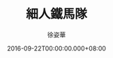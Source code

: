 ---
issue: 191
title: 細人鐵馬隊
author: 徐姿華
language: 大埔
date: 2016-09-22T00:00:00.000+08:00
topic: 懷想
difficulty: 2
wikidata: Q98096044
wikidata_link: https://www.wikidata.org/wiki/Q98096044
author_wikidata_link: https://www.wikidata.org/wiki/Q98096312
author_wikidata: Q98096312
---